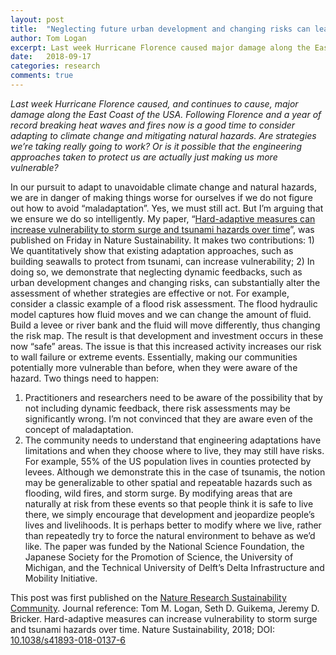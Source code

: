```yaml
---
layout: post
title:  "Neglecting future urban development and changing risks can lead to maladaptation to natural hazards"
author: Tom Logan
excerpt: Last week Hurricane Florence caused major damage along the East Coast of the USA. Following Florence and a year of record breaking heat waves and fires now is a good time to consider adapting to climate change and mitigating natural hazards. Are strategies we’re taking really going to work? Or is it possible that the engineering approaches taken to protect us are actually just making us more vulnerable?
date:   2018-09-17
categories: research
comments: true
---
```


*Last week Hurricane Florence caused, and continues to cause, major damage along the East Coast of the USA. Following Florence and a year of record breaking heat waves and fires now is a good time to consider adapting to climate change and mitigating natural hazards. Are strategies we’re taking really going to work? Or is it possible that the engineering approaches taken to protect us are actually just making us more vulnerable?*

In our pursuit to adapt to unavoidable climate change and natural hazards, we are in danger of making things worse for ourselves if we do not figure out how to avoid “maladaptation”. Yes, we must still act. But I’m arguing that we ensure we do so intelligently.
My paper, “[Hard-adaptive measures can increase vulnerability to storm surge and tsunami hazards over time](https://rdcu.be/6IG5)”, was published on Friday in Nature Sustainability. It makes two contributions: 1) We quantitatively show that existing adaptation approaches, such as building seawalls to protect from tsunami, can increase vulnerability; 2) In doing so, we demonstrate that neglecting dynamic feedbacks, such as urban development changes and changing risks, can substantially alter the assessment of whether strategies are effective or not.
For example, consider a classic example of a flood risk assessment. The flood hydraulic model captures how fluid moves and we can change the amount of fluid. Build a levee or river bank and the fluid will move differently, thus changing the risk map. The result is that development and investment occurs in these now “safe” areas. The issue is that this increased activity increases our risk to wall failure or extreme events. Essentially, making our communities potentially more vulnerable than before, when they were aware of the hazard.
Two things need to happen:
1.	Practitioners and researchers need to be aware of the possibility that by not including dynamic feedback, there risk assessments may be significantly wrong. I’m not convinced that they are aware even of the concept of maladaptation.
2.	The community needs to understand that engineering adaptations have limitations and when they choose where to live, they may still have risks. For example, 55% of the US population lives in counties protected by levees.
Although we demonstrate this in the case of tsunamis, the notion may be generalizable to other spatial and repeatable hazards such as flooding, wild fires, and storm surge. By modifying areas that are naturally at risk from these events so that people think it is safe to live there, we simply encourage that development and jeopardize people’s lives and livelihoods. It is perhaps better to modify where we live, rather than repeatedly try to force the natural environment to behave as we’d like.
The paper was funded by the National Science Foundation, the Japanese Society for the Promotion of Science, the University of Michigan, and the Technical University of Delft’s Delta Infrastructure and Mobility Initiative.


This post was first published on the [Nature Research Sustainability Community](https://sustainabilitycommunity.nature.com/channels/1385-behind-the-paper).
Journal reference:
Tom M. Logan, Seth D. Guikema, Jeremy D. Bricker. Hard-adaptive measures can increase vulnerability to storm surge and tsunami hazards over time. Nature Sustainability, 2018; DOI: [10.1038/s41893-018-0137-6](https://rdcu.be/6IG5)
